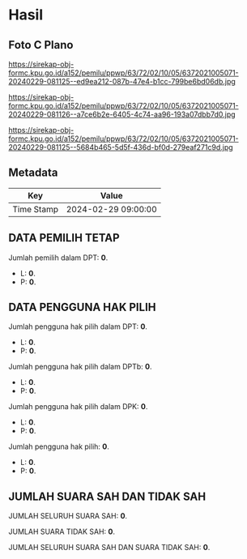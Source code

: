 # Hasil

## Foto C Plano

https://sirekap-obj-formc.kpu.go.id/a152/pemilu/ppwp/63/72/02/10/05/6372021005071-20240229-081125--ed9ea212-087b-47e4-b1cc-799be6bd06db.jpg

https://sirekap-obj-formc.kpu.go.id/a152/pemilu/ppwp/63/72/02/10/05/6372021005071-20240229-081126--a7ce6b2e-6405-4c74-aa96-193a07dbb7d0.jpg

https://sirekap-obj-formc.kpu.go.id/a152/pemilu/ppwp/63/72/02/10/05/6372021005071-20240229-081125--5684b465-5d5f-436d-bf0d-279eaf271c9d.jpg


## Metadata

| Key        | Value               |
| ---------- | ------------------- |
| Time Stamp | 2024-02-29 09:00:00 |


## DATA PEMILIH TETAP

Jumlah pemilih dalam DPT: **0**.
 * L: **0**.
 * P: **0**.

## DATA PENGGUNA HAK PILIH

Jumlah pengguna hak pilih dalam DPT: **0**.
 * L: **0**.
 * P: **0**.

Jumlah pengguna hak pilih dalam DPTb: **0**.
 * L: **0**.
 * P: **0**.

Jumlah pengguna hak pilih dalam DPK: **0**.
 * L: **0**.
 * P: **0**.

Jumlah pengguna hak pilih: **0**.
 * L: **0**.
 * P: **0**.

## JUMLAH SUARA SAH DAN TIDAK SAH

JUMLAH SELURUH SUARA SAH: **0**.

JUMLAH SUARA TIDAK SAH: **0**.

JUMLAH SELURUH SUARA SAH DAN SUARA TIDAK SAH: **0**.


